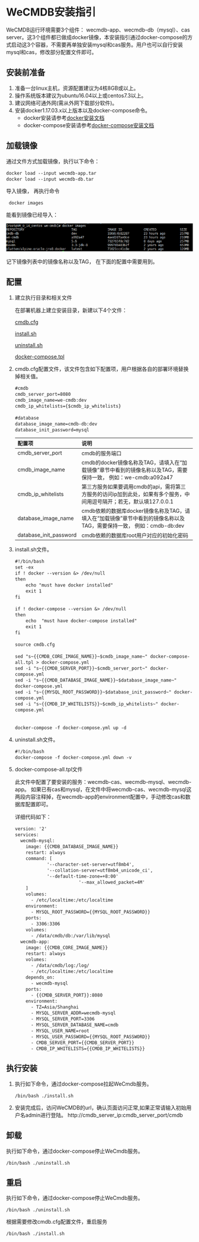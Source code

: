 # WeCMDB安装指引

WeCMDB运行环境需要3个组件： wecmdb-app、wecmdb-db（mysql）、cas server。这3个组件都已做成docker镜像，本安装指引通过docker-compose的方式启动这3个容器，不需要再单独安装mysql和cas服务。用户也可以自行安装mysql和cas，修改部分配置文件即可。

## 安装前准备
1. 准备一台linux主机，资源配置建议为4核8GB或以上。
2. 操作系统版本建议为ubuntu16.04以上或centos7.3以上。
3. 建议网络可通外网(需从外网下载部分软件)。
4. 安装docker1.17.03.x以上版本以及docker-compose命令。
	- docker安装请参考[docker安装文档](docker_install_guide.md)
	- docker-compose安装请参考[docker-compose安装文档](docker-compose_install_guide.md)


## 加载镜像

   通过文件方式加载镜像，执行以下命令：

   ```
   docker load --input wecmdb-app.tar
   docker load --input wecmdb-db.tar 
   ```

   导入镜像， 再执行命令

   ```
	docker images
   ```

   能看到镜像已经导入：

   ![wecmdb_images](images/wecmdb_images.png)

   记下镜像列表中的镜像名称以及TAG， 在下面的配置中需要用到。

## 配置
1. 建立执行目录和相关文件
	
	在部署机器上建立安装目录，新建以下4个文件：

	[cmdb.cfg](../../../build/cmdb.cfg)

	[install.sh](../../../build/install.sh)

	[uninstall.sh](../../../build/uninstall.sh)

	[docker-compose.tpl](../../../build/docker-compose-all.tpl)

2. cmdb.cfg配置文件，该文件包含如下配置项，用户根据各自的部署环境替换掉相关值。

	```	
	#cmdb
	cmdb_server_port=8080
	cmdb_image_name=we-cmdb:dev
	cmdb_ip_whitelists={$cmdb_ip_whitelists}

	#database
	database_image_name=cmdb-db:dev
	database_init_password=mysql
	```

	 配置项                    |说明
	 -------------------------|--------------------
	 cmdb_server_port         |cmdb的服务端口
	 cmdb_image_name          |cmdb的docker镜像名称及TAG，请填入在“加载镜像”章节中看到的镜像名称以及TAG，需要保持一致， 例如：we-cmdb:a092a47
	 cmdb_ip_whitelists       |第三方服务如果要调用cmdb的api，需将第三方服务的访问ip加到此处，如果有多个服务，中间用逗号隔开；若无，默认填127.0.0.1
	 database_image_name      |cmdb依赖的数据库docker镜像名称及TAG，请填入在“加载镜像”章节中看到的镜像名称以及TAG，需要保持一致， 例如：cmdb-db:dev
	 database_init_password   |cmdb依赖的数据库root用户对应的初始化密码


3. install.sh文件。

	```
	#!/bin/bash
	set -ex
	if ! docker --version &> /dev/null
	then
	    echo "must have docker installed"
	    exit 1
	fi
	
	if ! docker-compose --version &> /dev/null
	then
	    echo  "must have docker-compose installed"
	    exit 1
	fi
	
	source cmdb.cfg
	
	sed "s~{{CMDB_CORE_IMAGE_NAME}}~$cmdb_image_name~" docker-compose-all.tpl > docker-compose.yml
	sed -i "s~{{CMDB_SERVER_PORT}}~$cmdb_server_port~" docker-compose.yml  
	sed -i "s~{{CMDB_DATABASE_IMAGE_NAME}}~$database_image_name~" docker-compose.yml  
	sed -i "s~{{MYSQL_ROOT_PASSWORD}}~$database_init_password~" docker-compose.yml 
	sed -i "s~{{CMDB_IP_WHITELISTS}}~$cmdb_ip_whitelists~" docker-compose.yml
	
	
	docker-compose -f docker-compose.yml up -d
	```

4. uninstall.sh文件。

	```
	#!/bin/bash
	docker-compose -f docker-compose.yml down -v
	```

5. docker-compose-all.tpl文件
	
	此文件中配置了要安装的服务：wecmdb-cas、wecmdb-mysql、wecmdb-app。
	如果已有cas和mysql，在文件中将wecmdb-cas、wecmdb-mysql这两段内容注释掉，在wecmdb-app的environment配置中，手动修改cas和数据库配置即可。
	
	详细代码如下：

	```
	version: '2'
	services:
	  wecmdb-mysql:
	    image: {{CMDB_DATABASE_IMAGE_NAME}}
	    restart: always
	    command: [
	            '--character-set-server=utf8mb4',
	            '--collation-server=utf8mb4_unicode_ci',
	            '--default-time-zone=+8:00'
							'--max_allowed_packet=4M'
	    ]
	    volumes:
	      - /etc/localtime:/etc/localtime
	    environment:
	      - MYSQL_ROOT_PASSWORD={{MYSQL_ROOT_PASSWORD}}
	    ports:
	      - 3306:3306
	    volumes:
	      - /data/cmdb/db:/var/lib/mysql
	  wecmdb-app:
	    image: {{CMDB_CORE_IMAGE_NAME}}
	    restart: always
	    volumes:
	      - /data/cmdb/log:/log/
	      - /etc/localtime:/etc/localtime
	    depends_on:
	      - wecmdb-mysql
	    ports:
	      - {{CMDB_SERVER_PORT}}:8080
	    environment:
	      - TZ=Asia/Shanghai
	      - MYSQL_SERVER_ADDR=wecmdb-mysql
	      - MYSQL_SERVER_PORT=3306
	      - MYSQL_SERVER_DATABASE_NAME=cmdb
	      - MYSQL_USER_NAME=root
	      - MYSQL_USER_PASSWORD={{MYSQL_ROOT_PASSWORD}}
	      - CMDB_SERVER_PORT={{CMDB_SERVER_PORT}}
	      - CMDB_IP_WHITELISTS={{CMDB_IP_WHITELISTS}}
	```

## 执行安装
1. 执行如下命令，通过docker-compose拉起WeCmdb服务。
	
	```
	/bin/bash ./install.sh
	```
 
2. 安装完成后，访问WeCMDB的url，确认页面访问正常,如果正常请输入初始用户名admin进行登陆。
	http://cmdb_server_ip:cmdb_server_port/cmdb

## 卸载
执行如下命令，通过docker-compose停止WeCmdb服务。

```
/bin/bash ./uninstall.sh
```

## 重启
执行如下命令，通过docker-compose停止WeCmdb服务。

```
/bin/bash ./uninstall.sh
```

根据需要修改cmdb.cfg配置文件，重启服务

```
/bin/bash ./install.sh
```